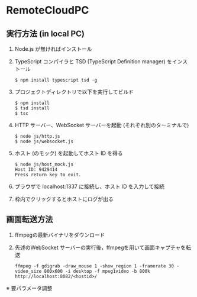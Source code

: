 RemoteCloudPC
=============

実行方法 (in local PC)
----------------------

1. Node.js が無ければインストール
2. TypeScript コンパイラと TSD (TypeScript Definition manager) をインストール

    ```
    $ npm install typescript tsd -g
    ```

3. プロジェクトディレクトリで以下を実行してビルド

    ```
    $ npm install
    $ tsd install
    $ tsc
    ```

4. HTTP サーバー、WebSocket サーバーを起動 (それぞれ別のターミナルで)

    ```
    $ node js/http.js
    $ node js/websocket.js
    ```

5. ホスト (のモック) を起動してホスト ID を得る

    ```
    $ node js/host_mock.js
    Host ID: 9429414
    Press return key to exit.
    ```

6. ブラウザで localhost:1337 に接続し、ホスト ID を入力して接続
7. 枠内でクリックするとホストにログが出る



画面転送方法
----

1. ffmpegの最新バイナリをダウンロード
2. 先述のWebSocket サーバーの実行後，ffmpegを用いて画面キャプチャを転送

    ```
    ffmpeg -f gdigrab -draw_mouse 1 -show_region 1 -framerate 30 -video_size 800x600 -i desktop -f mpeg1video -b 800k http://localhost:8082/<hostid>/
    ```
※ 要パラメータ調整